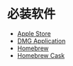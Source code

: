 # 必装软件

* [Apple Store](apple-store.md)
* [DMG Application](dmg-application.md)
* [Homebrew](homebrew.md)
* [Homebrew Cask](homebrew-cask.md)
